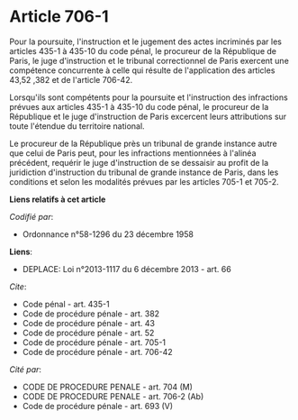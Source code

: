 # Article 706-1

Pour la poursuite, l'instruction et le jugement des actes incriminés par les articles 435-1 à 435-10 du code pénal, le
procureur de la République de Paris, le juge d'instruction et le tribunal correctionnel de Paris exercent une compétence
concurrente à celle qui résulte de l'application des articles 43,52
,382 et de l'article 706-42. 

Lorsqu'ils sont compétents pour la poursuite et l'instruction des infractions prévues aux articles 435-1 à 435-10 du code
pénal, le procureur de la République et le juge d'instruction de Paris excercent leurs attributions sur toute l'étendue du
territoire national. 

Le procureur de la République près un tribunal de grande instance autre que celui de Paris peut, pour les infractions
mentionnées à l'alinéa précédent, requérir le juge d'instruction de se dessaisir au profit de la juridiction d'instruction du
tribunal de grande instance de Paris, dans les conditions et selon les modalités prévues par les articles 705-1 et 705-2.

**Liens relatifs à cet article**

_Codifié par_:

  - Ordonnance n°58-1296 du 23 décembre 1958

**Liens**:

  - DEPLACE: Loi n°2013-1117 du 6 décembre 2013 - art. 66

_Cite_:

  - Code pénal - art. 435-1
  - Code de procédure pénale - art. 382
  - Code de procédure pénale - art. 43
  - Code de procédure pénale - art. 52
  - Code de procédure pénale - art. 705-1
  - Code de procédure pénale - art. 706-42

_Cité par_:

  - CODE DE PROCEDURE PENALE - art. 704 (M)
  - CODE DE PROCEDURE PENALE - art. 706-2 (Ab)
  - Code de procédure pénale - art. 693 (V)
